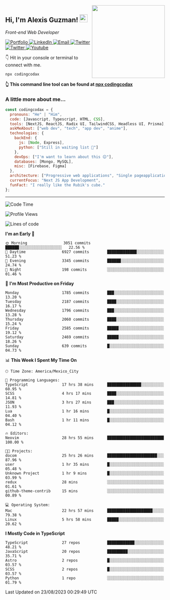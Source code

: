 <img align='right' src="https://media.giphy.com/media/M9gbBd9nbDrOTu1Mqx/giphy.gif" width="230">
<h2>Hi, I'm Alexis Guzman! <img src="https://media.giphy.com/media/hvRJCLFzcasrR4ia7z/giphy.gif" width="25px"></h2>
<p><em>Front-end Web Developer</em></p>

<p>
  <a href='https://www.codingcodax.dev' target='_blank'>
    <img alt='Portfolio' src='https://img.shields.io/badge/Portfolio-black?logo=vercel&style=flat-square'>
  </a>
  <a href='https://linkedin.com/in/codingcodax' target='_blank'>
    <img alt='LinkedIn' src='https://img.shields.io/badge/LinkedIn-black?logo=LinkedIn&style=flat-square'>
  </a>
  <a href='mailto:codingcodax@gmail.com' target='_blank'>
    <img alt='Email' src='https://img.shields.io/badge/Email-black?logo=Gmail&style=flat-square'>
  </a>
  <a href='https://twitter.com/codingcodax' target='_blank'>
    <img alt='Twitter' src='https://img.shields.io/badge/Twitter-black?logo=Twitter&style=flat-square'>
  </a>
  <a href='https://www.instagram.com/codingcodax' target='_blank'>
    <img alt='Twitter' src='https://img.shields.io/badge/Instagram-black?logo=Instagram&style=flat-square'>
  </a>
  <a href='https://www.youtube.com/@codingcodax' target='_blank'>
    <img alt='Youtube' src='https://img.shields.io/badge/YouTube-black?logo=Youtube&style=flat-square'>
  </a>
</p>

👇 Hit in your console or terminal to connect with me.

```bash
npx codingcodax 
```
**👆 This command line tool can be found at [npx codingcodax](https://github.com/codingcodax/npx-codingcodax)**

<h3>A little more about me...</h3>

```javascript
const codingcodax = {
  pronouns: "He" | "Him",
  code: [Javascript, Typescript, HTML, CSS],
  tools: [NextJS, ReactJS, Radix UI, TailwindCSS, Headless UI, Prisma],
  askMeAbout: ["web dev", "tech", "app dev", "anime"],
  technologies: {
    backEnd: {
      js: [Node, Express],
      python: ["Still in waiting list 🥲"]
    },
    devOps: ["I'm want to learn about this 😊"],
    databases: [Mongo, MySQL],
    misc: [Firebase, Figma]
  },
  architecture: ["Progressive web applications", "Single pageapplications"],
  currentFocus: "Next JS App Development",
  funFact: "I really like the Rubik's cube."
};
```

---

<!--START_SECTION:waka-->
![Code Time](http://img.shields.io/badge/Code%20Time-1%2C647%20hrs%2059%20mins-blue)

![Profile Views](http://img.shields.io/badge/Profile%20Views-16-blue)

![Lines of code](https://img.shields.io/badge/From%20Hello%20World%20I%27ve%20Written-8.8%20million%20lines%20of%20code-blue)

**I'm an Early 🐤** 

```text
🌞 Morning                3051 commits        ██████░░░░░░░░░░░░░░░░░░░   22.56 % 
🌆 Daytime                6927 commits        █████████████░░░░░░░░░░░░   51.23 % 
🌃 Evening                3345 commits        ██████░░░░░░░░░░░░░░░░░░░   24.74 % 
🌙 Night                  198 commits         ░░░░░░░░░░░░░░░░░░░░░░░░░   01.46 % 
```
📅 **I'm Most Productive on Friday** 

```text
Monday                   1785 commits        ███░░░░░░░░░░░░░░░░░░░░░░   13.20 % 
Tuesday                  2187 commits        ████░░░░░░░░░░░░░░░░░░░░░   16.17 % 
Wednesday                1796 commits        ███░░░░░░░░░░░░░░░░░░░░░░   13.28 % 
Thursday                 2060 commits        ████░░░░░░░░░░░░░░░░░░░░░   15.24 % 
Friday                   2585 commits        █████░░░░░░░░░░░░░░░░░░░░   19.12 % 
Saturday                 2469 commits        █████░░░░░░░░░░░░░░░░░░░░   18.26 % 
Sunday                   639 commits         █░░░░░░░░░░░░░░░░░░░░░░░░   04.73 % 
```


📊 **This Week I Spent My Time On** 

```text
🕑︎ Time Zone: America/Mexico_City

💬 Programming Languages: 
TypeScript               17 hrs 38 mins      ███████████████░░░░░░░░░░   60.95 % 
SCSS                     4 hrs 17 mins       ████░░░░░░░░░░░░░░░░░░░░░   14.81 % 
JSON                     3 hrs 27 mins       ███░░░░░░░░░░░░░░░░░░░░░░   11.93 % 
Lua                      1 hr 16 mins        █░░░░░░░░░░░░░░░░░░░░░░░░   04.40 % 
Bash                     1 hr 11 mins        █░░░░░░░░░░░░░░░░░░░░░░░░   04.12 % 

🔥 Editors: 
Neovim                   28 hrs 55 mins      █████████████████████████   100.00 % 

🐱‍💻 Projects: 
docom                    25 hrs 26 mins      ██████████████████████░░░   87.96 % 
user                     1 hr 35 mins        █░░░░░░░░░░░░░░░░░░░░░░░░   05.48 % 
Unknown Project          1 hr 9 mins         █░░░░░░░░░░░░░░░░░░░░░░░░   03.99 % 
redux                    28 mins             ░░░░░░░░░░░░░░░░░░░░░░░░░   01.61 % 
github-theme-contrib     15 mins             ░░░░░░░░░░░░░░░░░░░░░░░░░   00.89 % 

💻 Operating System: 
Mac                      22 hrs 57 mins      ████████████████████░░░░░   79.38 % 
Linux                    5 hrs 58 mins       █████░░░░░░░░░░░░░░░░░░░░   20.62 % 
```

**I Mostly Code in TypeScript** 

```text
TypeScript               27 repos            ████████████░░░░░░░░░░░░░   48.21 % 
JavaScript               20 repos            █████████░░░░░░░░░░░░░░░░   35.71 % 
Astro                    2 repos             █░░░░░░░░░░░░░░░░░░░░░░░░   03.57 % 
SCSS                     2 repos             █░░░░░░░░░░░░░░░░░░░░░░░░   03.57 % 
Python                   1 repo              ░░░░░░░░░░░░░░░░░░░░░░░░░   01.79 % 
```




 Last Updated on 23/08/2023 00:29:49 UTC
<!--END_SECTION:waka-->
